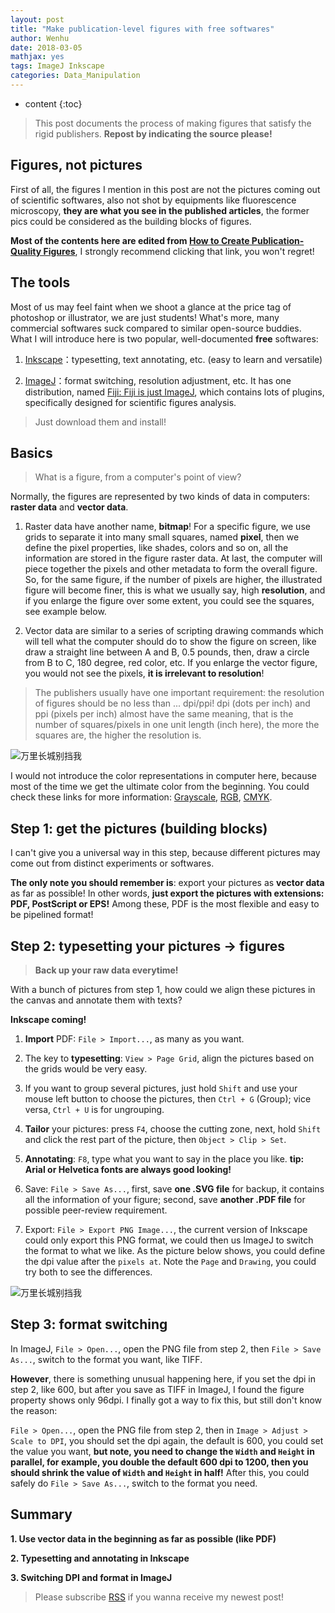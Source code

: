 ```yaml
---
layout: post
title: "Make publication-level figures with free softwares"
author: Wenhu
date: 2018-03-05
mathjax: yes
tags: ImageJ Inkscape
categories: Data_Manipulation
---
```


* content
{:toc}

> This post documents the process of making figures that satisfy  the rigid publishers. **Repost by indicating the source please!**

## Figures, not pictures

First of all, the figures I mention in this post are not the pictures coming out of scientific softwares, also not shot by equipments like fluorescence microscopy, **they are what you see in the published articles**, the former pics could be considered as the building blocks of figures.

**Most of the contents here are edited from [How to Create Publication-Quality Figures](http://b.nanes.org/figures/index.html)**, I strongly recommend clicking that link, you won't regret!





## The tools

Most of us may feel faint when we shoot a glance at the price tag of photoshop or illustrator, we are just students! What's more, many commercial softwares suck compared to similar open-source buddies. What I will introduce here is two popular, well-documented **free** softwares: 

1. [Inkscape](https://inkscape.org/en/)：typesetting, text annotating, etc. (easy to learn and versatile)

2. [ImageJ](https://imagej.nih.gov/ij/)：format switching, resolution adjustment, etc. It has one distribution, named [Fiji: Fiji is just ImageJ](http://fiji.sc/), which contains lots of plugins, specifically designed for scientific figures analysis.

> Just download them and install!

## Basics

> What is a figure, from a computer's point of view?

Normally, the figures are represented by two kinds of data in computers: **raster data** and **vector data**.

1. Raster data have another name, **bitmap**! For a specific figure, we use grids to separate it into many small squares, named **pixel**, then we define the pixel properties, like shades, colors and so on, all the information are stored in the figure raster data. At last, the computer will piece together the pixels and other metadata to form the overall figure. So, for the same figure, if the number of pixels are higher, the illustrated figure will become finer, this is what we usually say, high **resolution**, and if you enlarge the figure over some extent, you could see the squares, see example below.

2. Vector data are similar to a series of scripting drawing commands which will tell what the computer should do to show the figure on screen, like draw a straight line between A and B, 0.5 pounds, then, draw a circle from B to C, 180 degree, red color, etc. If you enlarge the vector figure, you would not see the pixels, **it is irrelevant to resolution**!

> The publishers usually have one important requirement: the resolution of figures should be no less than ... dpi/ppi! dpi (dots per inch) and ppi (pixels per inch) almost have the same meaning, that is the number of squares/pixels in one unit length (inch here), the more the squares are, the higher the resolution is.

<img src = "http://res.cloudinary.com/dgnsud9ue/image/upload/v1519833016/raster-and-vector.jpg" alt = "万里长城别挡我">

I would not introduce the color representations in computer here, because most of the time we get the ultimate color from the beginning. You could check these links for more information: [Grayscale](https://en.wikipedia.org/wiki/Grayscale), [RGB](https://en.wikipedia.org/wiki/RGB_color_model), [CMYK](https://en.wikipedia.org/wiki/Subtractive_color).

## Step 1: get the pictures (building blocks)

I can't give you a universal way in this step, because different pictures may come out from distinct experiments or softwares.

**The only note you should remember is**: export your pictures as **vector data** as far as possible! In other words, **just export the pictures with extensions: PDF, PostScript or EPS!** Among these, PDF is the most flexible and easy to be pipelined format!

## Step 2: typesetting your pictures -> figures

> **Back up your raw data everytime!**

With a bunch of pictures from step 1, how could we align these pictures in the canvas and annotate them with texts?

**Inkscape coming!**

1. **Import** PDF: `File > Import...`, as many as you want.

2. The key to **typesetting**: `View > Page Grid`, align the pictures based on the grids would be very easy.

3. If you want to group several pictures, just hold `Shift` and use your mouse left button to choose the pictures, then `Ctrl + G` (Group); vice versa, `Ctrl + U` is for ungrouping.

4. **Tailor** your pictures: press `F4`, choose the cutting zone, next, hold `Shift` and click the rest part of the picture, then `Object > Clip > Set`.

5. **Annotating**: `F8`, type what you want to say in the place you like. **tip: Arial or Helvetica fonts are always good looking!**

6. Save: `File > Save As...`, first, save **one .SVG file** for backup, it contains all the information of your figure; second, save **another .PDF file** for possible peer-review requirement.

7. Export: `File > Export PNG Image...`, the current version of Inkscape could only export this PNG format, we could then us ImageJ to switch the format to what we like. As the picture below shows, you could define the dpi value after the `pixels at`. Note the `Page` and `Drawing`, you could try both to see the differences.

<img src = "http://res.cloudinary.com/dgnsud9ue/image/upload/v1519833015/Inkscape-export.jpg" alt = "万里长城别挡我">

## Step 3: format switching

In ImageJ, `File > Open...`, open the PNG file from step 2, then `File > Save As...`, switch to the format you want, like TIFF.

**However**, there is something unusual happening here, if you set the dpi in step 2, like 600, but after you save as TIFF in ImageJ, I found the figure property shows only 96dpi. I finally got a way to fix this, but still don't know the reason:

`File > Open...`, open the PNG file from step 2, then in `Image > Adjust > Scale to DPI`, you should set the dpi again, the default is 600, you could set the value you want, **but note, you need to change the `Width` and `Height` in parallel, for example, you double the default 600 dpi to 1200, then you should shrink the value of `Width` and `Height` in half!** After this, you could safely do `File > Save As...`, switch to the format you need.

## Summary

**1. Use vector data in the beginning as far as possible (like PDF)**

**2. Typesetting and annotating in Inkscape**

**3. Switching DPI and format in ImageJ**


> Please subscribe [RSS](http://bioinfostar.com/feed.xml) if you wanna receive my newest post! 
